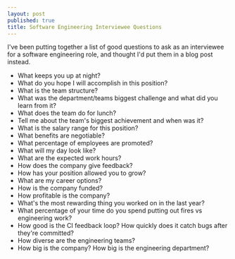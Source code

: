 ```yaml
---
layout: post
published: true
title: Software Engineering Interviewee Questions
---
```

I've been putting together a list of good questions to ask as an interviewee for a software engineering role, and thought I'd put them in a blog post instead.

- What keeps you up at night?
- What do you hope I will accomplish in this position?
- What is the team structure?
- What was the department/teams biggest challenge and what did you learn from it?
- What does the team do for lunch?
- Tell me about the team's biggest achievement and when was it?
- What is the salary range for this position?
- What benefits are negotiable?
- What percentage of employees are promoted?
- What will my day look like?
- What are the expected work hours?
- How does the company give feedback?
- How has your position allowed you to grow?
- What are my career options?
- How is the company funded?
- How profitable is the company?
- What's the most rewarding thing you worked on in the last year?
- What percentage of your time do you spend putting out fires vs engineering work?
- How good is the CI feedback loop? How quickly does it catch bugs after they're committed?
- How diverse are the engineering teams? 
- How big is the company? How big is the engineering department?
